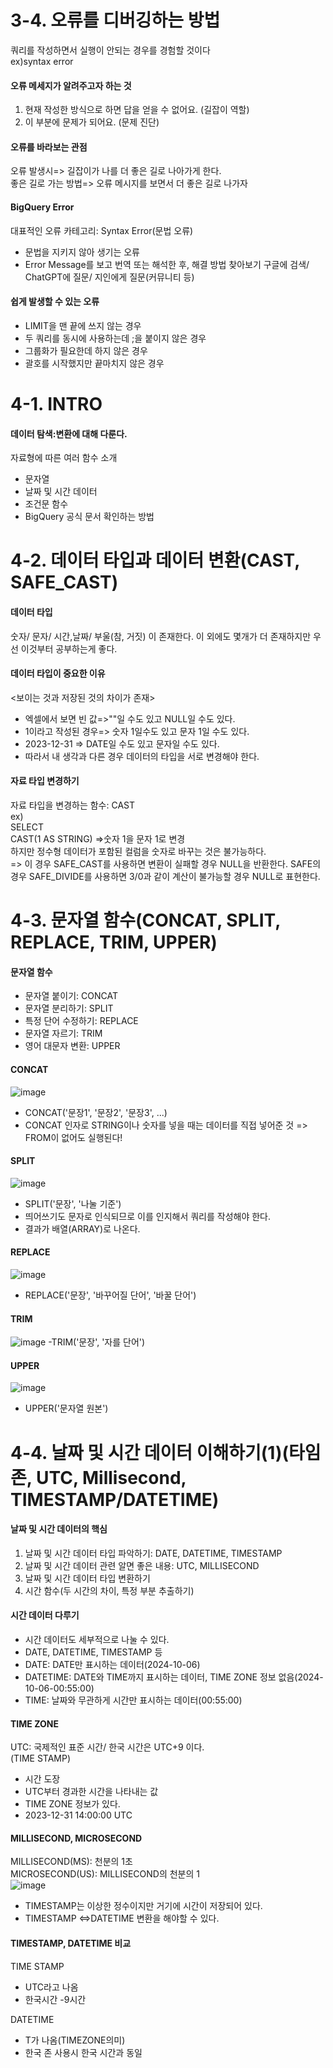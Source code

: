 # 3-4. 오류를 디버깅하는 방법
쿼리를 작성하면서 실행이 안되는 경우를 경험할 것이다  
ex)syntax error  
#### 오류  메세지가 알려주고자 하는 것  
1. 현재 작성한 방식으로 하면 답을 얻을 수 없어요. (길잡이 역할)  
2.  이 부분에 문제가 되어요. (문제 진단)
#### 오류를 바라보는 관점
오류 발생시=> 길잡이가 나를 더 좋은 길로 나아가게 한다.  
좋은 길로 가는 방법=> 오류 메시지를 보면서 더 좋은 길로 나가자  
#### BigQuery Error
대표적인 오류 카테고리: Syntax Error(문법 오류)  
- 문법을 지키지 않아 생기는 오류
- Error Message를 보고 번역 또는 해석한 후, 해결 방법 찾아보기
구글에 검색/ ChatGPT에 질문/ 지인에게 질문(커뮤니티 등)
#### 쉽게 발생할 수 있는 오류
- LIMIT을 맨 끝에 쓰지 않는 경우
- 두 쿼리를 동시에 사용하는데 ;을 붙이지 않은 경우
- 그룹화가 필요한데 하지 않은 경우
- 괄호를 시작했지만 끝마치지 않은 경우
# 4-1. INTRO
#### 데이터 탐색:변환에 대해 다룬다.
자료형에 따른 여러 함수 소개
- 문자열
- 날짜 및 시간 데이터
- 조건문 함수
- BigQuery 공식 문서 확인하는 방법
# 4-2. 데이터 타입과 데이터 변환(CAST, SAFE_CAST)
#### 데이터 타입
숫자/ 문자/ 시간,날짜/ 부울(참, 거짓) 이 존재한다. 이 외에도 몇개가 더 존재하지만 우선 이것부터 공부하는게 좋다.  
#### 데이터 타입이 중요한 이유
<보이는 것과 저장된 것의 차이가 존재>  
- 엑셀에서 보면 빈 값=>""일 수도 있고 NULL일 수도 있다.
- 1이라고 작성된 경우=> 숫자 1일수도 있고 문자 1일 수도 있다.
- 2023-12-31 => DATE일 수도 있고 문자일 수도 있다.
- 따라서 내 생각과 다른 경우 데이터의 타입을 서로 변경해야 한다.
#### 자료 타입 변경하기
자료 타입을 변경하는 함수: CAST  
ex)  
SELECT    
CAST(1 AS STRING) =>숫자 1을 문자 1로 변경  
하지만 정수형 데이터가 포함된 컬럼을 숫자로 바꾸는 것은 불가능하다.  
=> 이 경우 SAFE_CAST를 사용하면 변환이 실패할 경우 NULL을 반환한다. 
SAFE의 경우 SAFE_DIVIDE를 사용하면 3/0과 같이 계산이 불가능할 경우 NULL로 표현한다.
# 4-3. 문자열 함수(CONCAT, SPLIT, REPLACE, TRIM, UPPER)
#### 문자열 함수
- 문자열 붙이기: CONCAT  
- 문자열 분리하기: SPLIT  
- 특정 단어 수정하기: REPLACE  
- 문자열 자르기: TRIM  
- 영어 대문자 변환: UPPER
#### CONCAT
![image](https://github.com/user-attachments/assets/405865b9-54b6-45bf-a840-3bba556755a8)
- CONCAT('문장1', '문장2', '문장3', ...)
- CONCAT 인자로 STRING이나 숫자를 넣을 때는 데이터를 직접 넣어준 것 => FROM이 없어도 실행된다!
#### SPLIT
![image](https://github.com/user-attachments/assets/2952c689-87a3-4e49-8d69-b2ce441541b1)
- SPLIT('문장', '나눌 기준')
- 띄어쓰기도 문자로 인식되므로 이를 인지해서 쿼리를 작성해야 한다.
- 결과가 배열(ARRAY)로 나온다.
#### REPLACE
![image](https://github.com/user-attachments/assets/790068f1-3b38-45c5-a539-1136d4a4e625)
- REPLACE('문장', '바꾸어질 단어', '바꿀 단어')
#### TRIM
![image](https://github.com/user-attachments/assets/ffdca18b-7891-4d10-a254-925fe9330c59)
-TRIM('문장', '자를 단어')
#### UPPER
![image](https://github.com/user-attachments/assets/180d1691-ab4d-450d-8725-b5368072dc45)
- UPPER('문자열 원본') 
# 4-4. 날짜 및 시간 데이터 이해하기(1)(타임존, UTC, Millisecond, TIMESTAMP/DATETIME)
#### 날짜 및 시간 데이터의 핵심
1. 날짜 및 시간 데이터 타입 파악하기: DATE, DATETIME, TIMESTAMP
2. 날짜 및 시간 데이터 관련 알면 좋은 내용: UTC, MILLISECOND
3. 날짜 및 시간 데이터 타입 변환하기
4. 시간 함수(두 시간의 차이, 특정 부분 추출하기)
#### 시간 데이터 다루기
- 시간 데이터도 세부적으로 나눌 수 있다.  
- DATE, DATETIME, TIMESTAMP 등  
- DATE: DATE만 표시하는 데이터(2024-10-06)  
- DATETIME: DATE와 TIME까지 표시하는 데이터, TIME ZONE 정보 없음(2024-10-06-00:55:00)    
- TIME: 날짜와 무관하게 시간만 표시하는 데이터(00:55:00)    
#### TIME ZONE   
UTC: 국제적인 표준 시간/ 한국 시간은 UTC+9 이다.  
(TIME STAMP)  
- 시간 도장  
- UTC부터 경과한 시간을 나타내는 값  
- TIME ZONE 정보가 있다.  
- 2023-12-31 14:00:00 UTC
#### MILLISECOND, MICROSECOND
MILLISECOND(MS): 천분의 1초  
MICROSECOND(US): MILLISECOND의 천분의 1  
![image](https://github.com/user-attachments/assets/a595e24e-3297-4c77-93c2-f7868f4f6585)
- TIMESTAMP는 이상한 정수이지만 거기에 시간이 저장되어 있다.  
- TIMESTAMP <=>DATETIME 변환을 해야할 수 있다.  
#### TIMESTAMP, DATETIME 비교
TIME STAMP  
- UTC라고 나옴  
- 한국시간 -9시간

DATETIME    
- T가 나옴(TIMEZONE의미)  
- 한국 존 사용시 한국 시간과 동일
